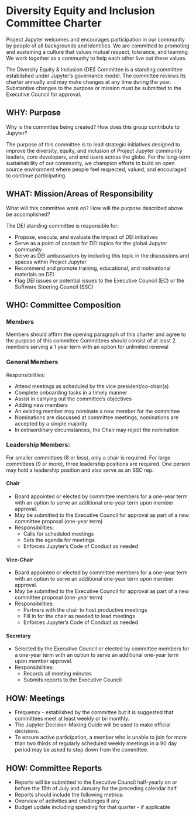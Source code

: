 # Diversity Equity and Inclusion Committee Charter

Project Jupyter welcomes and encourages participation in our community by people of all backgrounds and identities. We are committed to promoting and sustaining a culture that values mutual respect, tolerance, and learning. We work together as a community to help each other live out these values.

The Diversity Equity & Inclusion (DEI) Committee is a standing committee established under Jupyter’s governance model. The committee reviews its charter annually and may make changes at any time during the year. Substantive changes to the purpose or mission must be submitted to the Executive Council for approval.

## WHY: Purpose 

Why is the committee being created? How does this group contribute to Jupyter? 

The purpose of this committee is to lead strategic initiatives designed to improve the diversity, equity, and inclusion of Project Jupyter community leaders, core developers, and end users across the globe. For the long-term sustainability of our community, we champion efforts to build an open source environment where people feel respected, valued, and encouraged to continue participating. 

## WHAT: Mission/Areas of Responsibility

What will this committee work on? How will the purpose described above be accomplished?

The DEI standing committee is responsible for: 
* Propose, execute, and evaluate the impact of DEI initiatives
* Serve as a point of contact for DEI topics for the global Jupyter community
* Serve as DEI ambassadors by including this topic in the discussions and spaces within Project Jupyter
* Recommend and promote training, educational, and motivational materials on DEI 
* Flag DEI issues or potential issues to the Executive Council (EC) or the Software Steering Council (SSC)

## WHO: Committee Composition
### Members
Members should affirm the opening paragraph of this charter and agree to the purpose of this committee
Committees should consist of at least 2 members serving a 1 year term with an option for unlimited renewal 
### General Members
Responsibilities:
* Attend meetings as scheduled by the vice president/co-chair(s)
* Complete onboarding tasks in a timely manner
* Assist in carrying out the committee’s objectives
* Adding new members
* An existing member may nominate a new member for the committee
* Nominations are discussed at committee meetings;  nominations are accepted by a simple majority 
* In extraordinary circumstances, the Chair may reject the nomination
### Leadership Members:
For smaller committees (8 or less), only a chair is required. For large committees (9 or more), three leadership positions are required. One person may hold a leadership position and also serve as an SSC rep.
#### Chair
* Board appointed or elected by committee members for a one-year term with an option to serve an additional one-year term upon member approval.
* May be submitted to the Executive Council for approval as part of a new committee proposal (one-year term)
* Responsibilities:
  * Calls for scheduled meetings
  * Sets the agenda for meetings
  * Enforces Jupyter’s Code of Conduct as needed
#### Vice-Chair
* Board appointed or elected by committee members for a one-year term with an option to serve an additional one-year term upon member approval.
* May be submitted to the Executive Council for approval as part of a new committee proposal (one-year term)
* Responsibilities:
  * Partners with the chair to host productive meetings
  * Fill in for the chair as needed to lead meetings
  * Enforces Jupyter’s Code of Conduct as needed
#### Secretary
* Selected by the Executive Council or elected by committee members for a one-year term with an option to serve an additional one-year term upon member approval.
* Responsibilities:
  * Records all meeting minutes
  * Submits reports to the Executive Council

## HOW: Meetings
* Frequency - established by the committee but it is suggested that committees meet at least weekly or bi-monthly. 
* The Jupyter Decision-Making Guide will be used to make official decisions. 
* To ensure active participation, a member who is unable to join for more than two thirds of regularly scheduled weekly meetings in a 90 day period may be asked to step down from the committee.
## HOW: Committee Reports
* Reports will be submitted to the Executive Council half-yearly on or before the 15th of July and January for the preceding calendar half.
* Reports should include the following metrics:
* Overview of activities and challenges if any
* Budget update including spending for that quarter - if applicable
